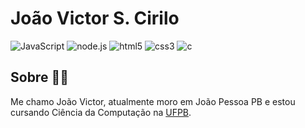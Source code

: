 # João Victor S. Cirilo
![JavaScript](https://img.shields.io/badge/-JavaScript-red) ![node.js](https://img.shields.io/badge/-NodeJS-red) ![html5](https://img.shields.io/badge/-HTML5-orange) ![css3](https://img.shields.io/badge/-CSS3-blue) ![c](https://img.shields.io/badge/-C99-blue)

## Sobre :man_technologist:

Me chamo João Victor, atualmente moro em João Pessoa PB e estou cursando Ciência da Computação na [UFPB](https://www.ufpb.br).
